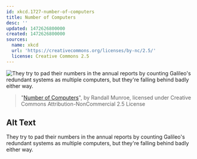 ```yaml
---
id: xkcd.1727-number-of-computers
title: Number of Computers
desc: ''
updated: 1472626800000
created: 1472626800000
sources:
  name: xkcd
  url: 'https://creativecommons.org/licenses/by-nc/2.5/'
  license: Creative Commons 2.5
---
```

![They try to pad their numbers in the annual reports by counting Galileo's redundant systems as multiple computers, but they're falling behind badly either way.](https://imgs.xkcd.com/comics/number_of_computers.png)
> "[Number of Computers](https://xkcd.com/1727/)", by Randall Munroe, licensed under Creative Commons Attribution-NonCommercial 2.5 License

## Alt Text
They try to pad their numbers in the annual reports by counting Galileo's redundant systems as multiple computers, but they're falling behind badly either way.
